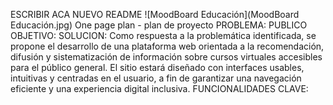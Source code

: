 ESCRIBIR ACA NUEVO README
![MoodBoard Educación](MoodBoard Educación.jpg)
One page plan - plan de proyecto
PROBLEMA:
PUBLICO OBJETIVO:
SOLUCION: Como respuesta a la problemática identificada, se propone el desarrollo de una plataforma web orientada a la recomendación, difusión y sistematización de información sobre cursos virtuales accesibles para el público general. El sitio estará diseñado con interfaces usables, intuitivas y centradas en el usuario, a fin de garantizar una navegación eficiente y una experiencia digital inclusiva.
FUNCIONALIDADES CLAVE: 